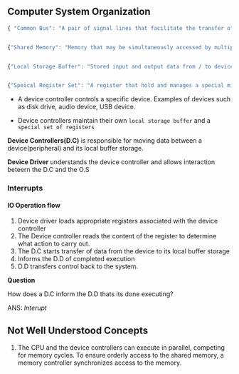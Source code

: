 ## Computer System Organization

```javascript
{ "Common Bus": "A pair of signal lines that facilitate the transfer of multi-bit data from one system to another" }


{"Shared Memory": "Memory that may be simultaneously accessed by multiple programs with an intent to provide communication among them or avoid redundant copies"}


{"Local Storage Buffer": "Stored input and output data from / to device"}


{"Speical Register Set": "A register that hold and manages a special microprocessor function"}
```

- A device controller controls a specific device. Examples of devices such as disk drive, audio device, USB device.



- Device controllers maintain their own ```local storage buffer``` and a ```special set of registers```


**Device Controllers(D.C)** is responsible for moving data between a device(peripheral) and its local buffer storage.

**Device Driver** understands the device controller and allows interaction beteern the D.C and the O.S

### Interrupts

#### IO Operation flow
1. Device driver loads appropriate registers associated with the device controller
2. The Device controller reads the content of the register to determine what action to carry out.
3. The D.C starts transfer of data from the device to its local buffer storage
4. Informs the D.D of completed execution
5. D.D transfers control back to the system.

**Question**

How does a D.C inform the D.D thats its done executing?

ANS: *Interupt*




## Not Well Understood Concepts
1. The CPU and the device controllers can execute in parallel, competing for memory cycles. To ensure orderly access to the shared memory, a memory controller synchronizes access to the memory.

